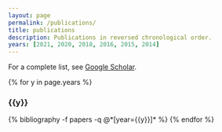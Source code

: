 ```yaml
---
layout: page
permalink: /publications/
title: publications
description: Publications in reversed chronological order.
years: [2021, 2020, 2018, 2016, 2015, 2014]
---
```


For a complete list, see [Google Scholar](https://scholar.google.com/citations?user=5W10qpIAAAAJ&hl=en).

{% for y in page.years %}
  <h3 class="year">{{y}}</h3>
  {% bibliography -f papers -q @*[year={{y}}]* %}
{% endfor %}
